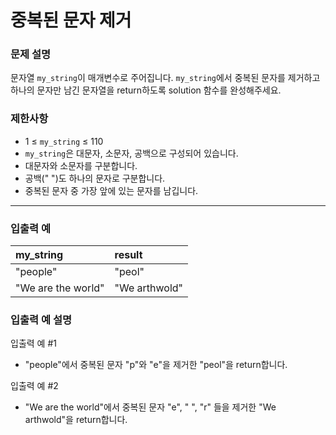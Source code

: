 # 중복된 문자 제거

### 문제 설명

문자열 `my_string`이 매개변수로 주어집니다. `my_string`에서 중복된 문자를 제거하고 하나의 문자만 남긴 문자열을 return하도록 solution 함수를 완성해주세요.

### 제한사항
- 1 ≤ `my_string` ≤ 110
- `my_string`은 대문자, 소문자, 공백으로 구성되어 있습니다.
- 대문자와 소문자를 구분합니다.
- 공백(" ")도 하나의 문자로 구분합니다.
- 중복된 문자 중 가장 앞에 있는 문자를 남깁니다.

---

### 입출력 예
|my_string|result|
|:---|:---|
|"people"|"peol"|
|"We are the world"|"We arthwold"|

### 입출력 예 설명
입출력 예 #1
- "people"에서 중복된 문자 "p"와 "e"을 제거한 "peol"을 return합니다.

입출력 예 #2
- "We are the world"에서 중복된 문자 "e", " ", "r" 들을 제거한 "We arthwold"을 return합니다.

